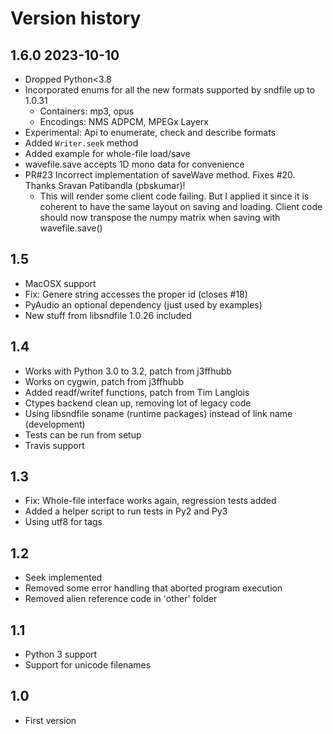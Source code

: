 # Version history

## 1.6.0 2023-10-10

- Dropped Python<3.8
- Incorporated enums for all the new formats supported by sndfile up to 1.0.31
  - Containers: mp3, opus
  - Encodings: NMS ADPCM, MPEGx Layerx
- Experimental: Api to enumerate, check and describe formats
- Added `Writer.seek` method
- Added example for whole-file load/save
- wavefile.save accepts 1D mono data for convenience
- PR#23 Incorrect implementation of saveWave method. Fixes #20. Thanks Sravan Patibandla (pbskumar)!
  - This will render some client code failing. But I applied it since
    it is coherent to have the same layout on saving and loading.
    Client code should now transpose the numpy matrix when saving with wavefile.save()

## 1.5

- MacOSX support
- Fix: Genere string accesses the proper id (closes #18)
- PyAudio an optional dependency (just used by examples)
- New stuff from libsndfile 1.0.26 included

## 1.4

- Works with Python 3.0 to 3.2, patch from j3ffhubb
- Works on cygwin, patch from j3ffhubb
- Added readf/writef functions, patch from Tim Langlois
- Ctypes backend clean up, removing lot of legacy code
- Using libsndfile soname (runtime packages) instead of link name (development)
- Tests can be run from setup
- Travis support

## 1.3

- Fix: Whole-file interface works again, regression tests added
- Added a helper script to run tests in Py2 and Py3
- Using utf8 for tags

## 1.2

- Seek implemented
- Removed some error handling that aborted program execution
- Removed alien reference code in 'other' folder

## 1.1

- Python 3 support
- Support for unicode filenames

## 1.0

- First version




